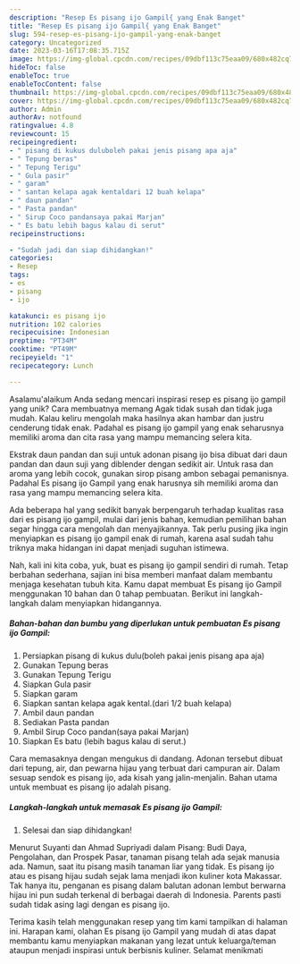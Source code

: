 ```yaml
---
description: "Resep Es pisang ijo Gampil{ yang Enak Banget"
title: "Resep Es pisang ijo Gampil{ yang Enak Banget"
slug: 594-resep-es-pisang-ijo-gampil-yang-enak-banget
category: Uncategorized
date: 2023-03-16T17:08:35.715Z
image: https://img-global.cpcdn.com/recipes/09dbf113c75eaa09/680x482cq70/es-pisang-ijo-gampil-foto-resep-utama.jpg
hideToc: false
enableToc: true
enableTocContent: false
thumbnail: https://img-global.cpcdn.com/recipes/09dbf113c75eaa09/680x482cq70/es-pisang-ijo-gampil-foto-resep-utama.jpg
cover: https://img-global.cpcdn.com/recipes/09dbf113c75eaa09/680x482cq70/es-pisang-ijo-gampil-foto-resep-utama.jpg
author: Admin
authorAv: notfound
ratingvalue: 4.8
reviewcount: 15
recipeingredient:
- " pisang di kukus duluboleh pakai jenis pisang apa aja"
- " Tepung beras"
- " Tepung Terigu"
- " Gula pasir"
- " garam"
- " santan kelapa agak kentaldari 12 buah kelapa"
- " daun pandan"
- " Pasta pandan"
- " Sirup Coco pandansaya pakai Marjan"
- " Es batu lebih bagus kalau di serut"
recipeinstructions:

- "Sudah jadi dan siap dihidangkan!"
categories:
- Resep
tags:
- es
- pisang
- ijo

katakunci: es pisang ijo 
nutrition: 102 calories
recipecuisine: Indonesian
preptime: "PT34M"
cooktime: "PT49M"
recipeyield: "1"
recipecategory: Lunch

---
```



Asalamu'alaikum Anda sedang mencari inspirasi resep es pisang ijo gampil yang unik? Cara membuatnya memang Agak tidak susah dan tidak juga mudah. Kalau keliru mengolah maka hasilnya akan hambar dan justru cenderung tidak enak. Padahal es pisang ijo gampil yang enak seharusnya memiliki aroma dan cita rasa yang mampu memancing selera kita.


Ekstrak daun pandan dan suji untuk adonan pisang ijo bisa dibuat dari daun pandan dan daun suji yang diblender dengan sedikit air. Untuk rasa dan aroma yang lebih cocok, gunakan sirop pisang ambon sebagai pemanisnya. Padahal Es pisang ijo Gampil yang enak harusnya sih memiliki aroma dan rasa yang mampu memancing selera kita.

Ada beberapa hal yang sedikit banyak berpengaruh terhadap kualitas rasa dari es pisang ijo gampil, mulai dari jenis bahan, kemudian pemilihan bahan segar hingga cara mengolah dan menyajikannya. Tak perlu pusing jika ingin menyiapkan es pisang ijo gampil enak di rumah, karena asal sudah tahu triknya maka hidangan ini dapat menjadi suguhan istimewa.


Nah, kali ini kita coba, yuk, buat es pisang ijo gampil sendiri di rumah. Tetap berbahan sederhana, sajian ini bisa memberi manfaat dalam membantu menjaga kesehatan tubuh kita. Kamu dapat membuat Es pisang ijo Gampil menggunakan 10 bahan dan 0 tahap pembuatan. Berikut ini langkah-langkah dalam menyiapkan hidangannya.

<!--inarticleads1-->

##### Bahan-bahan dan bumbu yang diperlukan untuk pembuatan Es pisang ijo Gampil:

1. Persiapkan  pisang di kukus dulu(boleh pakai jenis pisang apa aja)
1. Gunakan  Tepung beras
1. Gunakan  Tepung Terigu
1. Siapkan  Gula pasir
1. Siapkan  garam
1. Siapkan  santan kelapa agak kental.(dari 1/2 buah kelapa)
1. Ambil  daun pandan
1. Sediakan  Pasta pandan
1. Ambil  Sirup Coco pandan(saya pakai Marjan)
1. Siapkan  Es batu (lebih bagus kalau di serut.)


Cara memasaknya dengan mengukus di dandang. Adonan tersebut dibuat dari tepung, air, dan pewarna hijau yang terbuat dari campuran air. Dalam sesuap sendok es pisang ijo, ada kisah yang jalin-menjalin. Bahan utama untuk membuat es pisang ijo adalah pisang. 

<!--inarticleads2-->

##### Langkah-langkah untuk memasak Es pisang ijo Gampil:


1. Selesai dan siap dihidangkan!

Menurut Suyanti dan Ahmad Supriyadi dalam Pisang: Budi Daya, Pengolahan, dan Prospek Pasar, tanaman pisang telah ada sejak manusia ada. Namun, saat itu pisang masih tanaman liar yang tidak. Es pisang ijo atau es pisang hijau sudah sejak lama menjadi ikon kuliner kota Makassar. Tak hanya itu, penganan es pisang dalam balutan adonan lembut berwarna hijau ini pun sudah terkenal di berbagai daerah di Indonesia. Parents pasti sudah tidak asing lagi dengan es pisang ijo. 

Terima kasih telah menggunakan resep yang tim kami tampilkan di halaman ini. Harapan kami, olahan Es pisang ijo Gampil yang mudah di atas dapat membantu kamu menyiapkan makanan yang lezat untuk keluarga/teman ataupun menjadi inspirasi untuk berbisnis kuliner. Selamat menikmati

